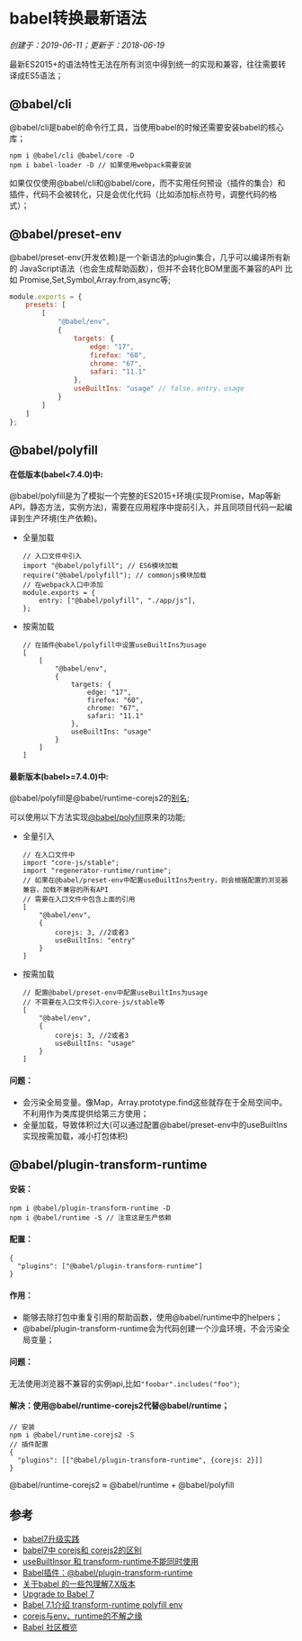 # babel转换最新语法

*创建于：2019-06-11；更新于：2018-06-19*

最新ES2015+的语法特性无法在所有浏览中得到统一的实现和兼容，往往需要转译成ES5语法；

## @babel/cli

@babel/cli是babel的命令行工具，当使用babel的时候还需要安装babel的核心库；

```
npm i @babel/cli @babel/core -D
npm i babel-loader -D // 如果使用webpack需要安装
```

如果仅仅使用@babel/cli和@babel/core，而不实用任何预设（插件的集合）和插件，代码不会被转化，只是会优化代码（比如添加标点符号，调整代码的格式）；

## @babel/preset-env

@babel/preset-env(开发依赖)是一个新语法的plugin集合，几乎可以编译所有新的 JavaScript语法（也会生成帮助函数），但并不会转化BOM里面不兼容的API
比如 Promise,Set,Symbol,Array.from,async等;

```javascript
module.exports = { 
    presets: [
        [
            "@babel/env",
            {
                targets: {
                    edge: "17",
                    firefox: "60",
                    chrome: "67",
                    safari: "11.1"
                },
                useBuiltIns: "usage" // false，entry，usage
            }
        ]
    ]
};
```

## @babel/polyfill

#### 在低版本(babel<7.4.0)中:

@babel/polyfill是为了模拟一个完整的ES2015+环境(实现Promise，Map等新API，静态方法，实例方法)，需要在应用程序中提前引入，并且同项目代码一起编译到生产环境(生产依赖)。

- 全量加载
    ```
    // 入口文件中引入
    import "@babel/polyfill"; // ES6模块加载
    require("@babel/polyfill"); // commonjs模块加载
    // 在webpack入口中添加
    module.exports = {
        entry: ["@babel/polyfill", "./app/js"],
    };
    ```
- 按需加载
    ```
    // 在插件@babel/polyfill中设置useBuiltIns为usage
    [
        [
            "@babel/env",
            {
                targets: {
                    edge: "17",
                    firefox: "60",
                    chrome: "67",
                    safari: "11.1"
                },
                useBuiltIns: "usage"
            }
        ]
    ]
    ```


#### 最新版本(babel>=7.4.0)中:

@babel/polyfill是@babel/runtime-corejs2的[别名](https://babeljs.io/docs/en/v7-migration);

可以使用以下方法实现[@babel/polyfill](https://babeljs.io/docs/en/babel-polyfill)原来的功能;

- 全量引入
    ```
    // 在入口文件中
    import "core-js/stable";
    import "regenerator-runtime/runtime";
    // 如果在@babel/preset-env中配置useBuiltIns为entry，则会根据配置的浏览器兼容，加载不兼容的所有API
    // 需要在入口文件中包含上面的引用
    [
        "@babel/env",
        {
            corejs: 3, //2或者3
            useBuiltIns: "entry"
        }
    ]
    ```
- 按需加载
    ```
    // 配置@babel/preset-env中配置useBuiltIns为usage
    // 不需要在入口文件引入core-js/stable等
    [
        "@babel/env",
        {
            corejs: 3, //2或者3
            useBuiltIns: "usage"
        }
    ]
    ```

#### 问题：

- 会污染全局变量。像Map，Array.prototype.find这些就存在于全局空间中。不利用作为类库提供给第三方使用；
- 全量加载，导致体积过大(可以通过配置@babel/preset-env中的useBuiltIns实现按需加载，减小打包体积)

## @babel/plugin-transform-runtime

#### 安装：

```
npm i @babel/plugin-transform-runtime -D
npm i @babel/runtime -S // 注意这是生产依赖
```

#### 配置：

```
{
  "plugins": ["@babel/plugin-transform-runtime"]
}
```

#### 作用：

- 能够去除打包中重复引用的帮助函数，使用@babel/runtime中的helpers；
- @babel/plugin-transform-runtime会为代码创建一个沙盒环境，不会污染全局变量；

#### 问题：

无法使用浏览器不兼容的实例api,比如`"foobar".includes("foo")`;

#### 解决：使用@babel/runtime-corejs2代替@babel/runtime；

```
// 安装
npm i @babel/runtime-corejs2 -S
// 插件配置
{
  "plugins": [["@babel/plugin-transform-runtime", {corejs: 2}]]
}
```

@babel/runtime-corejs2 ≈ @babel/runtime + @babel/polyfill

## 参考

- [babel7升级实践](https://blog.hhking.cn/2019/04/02/babel-v7-update/)
- [babel7中 corejs和 corejs2的区别](https://www.cnblogs.com/htoooth/p/9724609.html)
- [useBuiltInsor 和 transform-runtime不能同时使用](https://segmentfault.com/q/1010000018937075/)
- [Babel插件：@babel/plugin-transform-runtime](https://www.cnblogs.com/sea-breeze/p/10490672.html)
- [关于babel 的一些包理解7.X版本](https://blog.csdn.net/weixiaoderensheng/article/details/82993332)
- [Upgrade to Babel 7](https://babeljs.io/docs/en/v7-migration)
- [Babel 7.1介绍 transform-runtime polyfill env](https://www.jianshu.com/p/d078b5f3036a)
- [corejs与env、runtime的不解之缘](https://zhuanlan.zhihu.com/p/66790750)
- [Babel 社区概览](https://juejin.im/post/5cb9833b6fb9a068a84fe4d0)
